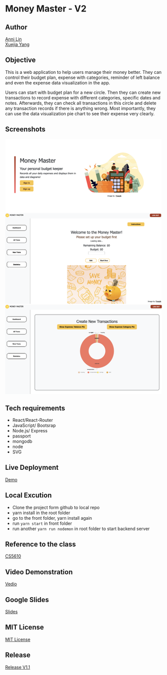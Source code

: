 # Money Master - V2

## Author
[Anni Lin](https://github.com/Annie0207)  
[Xuejia Yang](https://github.com/SixTRaps)

## Objective
This is a web application to help users manage their money better. They can control their budget plan, expense with categories, reminder of left balance and even the expense data visualization in the app.

Users can start with budget plan for a new circle. Then they can create new transactions to record expense with different categories, specific dates and notes. Afterwards, they can check all transactions in this circle and delete any transaction records if there is anything wrong. Most importantly, they can use the data visualization pie chart to see their expense very clearly.

## Screenshots
![HomePage](https://github.com/SixTRaps/moneymaster-v2/blob/main/front/src/images/Homepage.png)
![Dashboard Page](https://github.com/SixTRaps/moneymaster-v2/blob/main/front/src/images/dashboard.png)
![Data Visualization Page](https://github.com/SixTRaps/moneymaster-v2/blob/main/front/src/images/pie2.png)

## Tech requirements
* React/React-Router
* JavaScript/ Bootsrap
* Node.js/ Express
* passport
* mongodb
* node
* SVG

## Live Deployment
[Demo]()

## Local Excution 
* Clone the project form github to local repo
* yarn install in the root folder
* go to the front folder, yarn install again
* run `yarn start` in front folder
* run another `yarn run nodemon` in root folder to start backend server

## Reference to the class
[CS5610](https://johnguerra.co/classes/webDevelopment_fall_2021/)

## Video Demonstration
[Vedio]()

## Google Slides
[Slides](https://docs.google.com/presentation/d/1ULFZpBVP6Q69mi3TDJt6Q-axsghSmW2P4ZVARuTo0EY/edit?usp=sharing)

## MIT License
[MIT License](https://github.com/SixTRaps/moneymaster-v2/blob/main/LICENSE)

## Release
[Release V1.1]()
